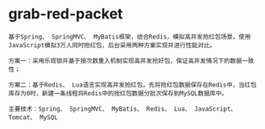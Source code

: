 # grab-red-packet
   
    基于Spring、 SpringMVC、 MyBatis框架，结合Redis，模拟高并发抢红包场景。使用JavaScript模拟3万人同时抢红包，后台采用两种方案实现并进行性能对比。

    方案一：采用乐观锁并基于按次数重入机制实现高并发抢好包，保证高并发情况下的数据一致性；
    
    方案二：基于Redis、 Lua语言实现高并发抢红包，先将抢红包数据保存在Redis中，当红包库存为0时，新建一条线程将Redis中的抢红包数据分批次保存到MySQL数据库中。

    主要技术：Spring、 SpringMVC、 MyBatis、 Redis、 Lua、 JavaScript、 Tomcat、 MySQL
